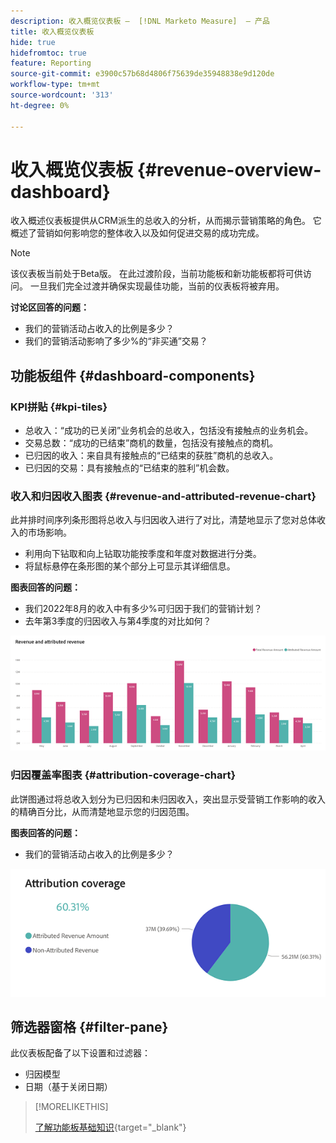 ```yaml
---
description: 收入概览仪表板 —  [!DNL Marketo Measure]  — 产品
title: 收入概览仪表板
hide: true
hidefromtoc: true
feature: Reporting
source-git-commit: e3900c57b68d4806f75639de35948838e9d120de
workflow-type: tm+mt
source-wordcount: '313'
ht-degree: 0%

---
```


# 收入概览仪表板 {#revenue-overview-dashboard}

收入概述仪表板提供从CRM派生的总收入的分析，从而揭示营销策略的角色。 它概述了营销如何影响您的整体收入以及如何促进交易的成功完成。

>[!NOTE]
>
>该仪表板当前处于Beta版。 在此过渡阶段，当前功能板和新功能板都将可供访问。 一旦我们完全过渡并确保实现最佳功能，当前的仪表板将被弃用。

**讨论区回答的问题：**

* 我们的营销活动占收入的比例是多少？
* 我们的营销活动影响了多少%的“非买通”交易？

## 功能板组件 {#dashboard-components}

### KPI拼贴 {#kpi-tiles}

* 总收入：“成功的已关闭”业务机会的总收入，包括没有接触点的业务机会。
* 交易总数：“成功的已结束”商机的数量，包括没有接触点的商机。
* 已归因的收入：来自具有接触点的“已结束的获胜”商机的总收入。
* 已归因的交易：具有接触点的“已结束的胜利”机会数。

### 收入和归因收入图表 {#revenue-and-attributed-revenue-chart}

此并排时间序列条形图将总收入与归因收入进行了对比，清楚地显示了您对总体收入的市场影响。

* 利用向下钻取和向上钻取功能按季度和年度对数据进行分类。
* 将鼠标悬停在条形图的某个部分上可显示其详细信息。

**图表回答的问题：**

* 我们2022年8月的收入中有多少%可归因于我们的营销计划？
* 去年第3季度的归因收入与第4季度的对比如何？

![](assets/revenue-overview-dashboard-1.png)

### 归因覆盖率图表 {#attribution-coverage-chart}

此饼图通过将总收入划分为已归因和未归因收入，突出显示受营销工作影响的收入的精确百分比，从而清楚地显示您的归因范围。

**图表回答的问题：**

* 我们的营销活动占收入的比例是多少？

![](assets/revenue-overview-dashboard-2.png)

## 筛选器窗格 {#filter-pane}

此仪表板配备了以下设置和过滤器：

* 归因模型
* 日期（基于关闭日期）

>[!MORELIKETHIS]
>
>[了解功能板基础知识](/help/marketo-measure-discover-ui/dashboards/discover-dashboard-basics.md){target="_blank"}
